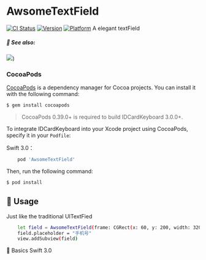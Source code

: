 # AwsomeTextField

[![CI Status](http://img.shields.io/travis/kishikawakatsumi/IDCardKeyboard.svg?style=flat)](https://travis-ci.org/kishikawakatsumi/IDCardKeyboard)
[![Version](https://img.shields.io/cocoapods/v/IDCardKeyboard.svg?style=flat)](http://cocoadocs.org/docsets/IDCardKeyboard)
[![Platform](https://img.shields.io/cocoapods/p/IDCardKeyboard.svg?style=flat)](http://cocoadocs.org/docsets/IDCardKeyboard)
A elegant textField
##### :eyes: See also:
![](https://cloud.githubusercontent.com/assets/8440220/20137814/c47c9966-a6b7-11e6-850d-03ee6fa42d00.gif)) 
### CocoaPods

[CocoaPods](http://cocoapods.org) is a dependency manager for Cocoa projects. You can install it with the following command:

```bash
$ gem install cocoapods
```

> CocoaPods 0.39.0+ is required to build IDCardKeyboard 3.0.0+.

To integrate IDCardKeyboard into your Xcode project using CocoaPods, specify it in your `Podfile`:

Swift 3.0：
```ruby
    pod 'AwsomeTextField'
```


Then, run the following command:

```bash
$ pod install
```

## :book: Usage
Just like the traditional UITextFied 
  ``` bash
      let field = AwsomeTextField(frame: CGRect(x: 60, y: 200, width: 320, height: 44))
      field.placeholder = "手机号"
      view.addSubview(field)
  ```
   :key: Basics Swift 3.0
